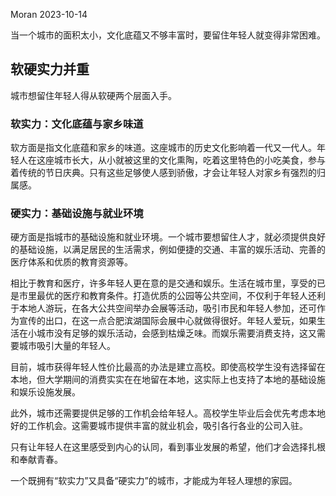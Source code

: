 Moran  2023-10-14


当一个城市的面积太小，文化底蕴又不够丰富时，要留住年轻人就变得非常困难。

## 软硬实力并重

城市想留住年轻人得从软硬两个层面入手。

### 软实力：文化底蕴与家乡味道

软方面是指文化底蕴和家乡的味道。这座城市的历史文化影响着一代又一代人。年轻人在这座城市长大，从小就被这里的文化熏陶，吃着这里特色的小吃美食，参与着传统的节日庆典。只有这些足够使人感到骄傲，才会让年轻人对家乡有强烈的归属感。

### 硬实力：基础设施与就业环境

硬方面是指城市的基础设施和就业环境。一个城市要想留住人才，就必须提供良好的基础设施，以满足居民的生活需求，例如便捷的交通、丰富的娱乐活动、完善的医疗体系和优质的教育资源等。

相比于教育和医疗，许多年轻人更在意的是交通和娱乐。生活在城市里，享受的已是市里最优的医疗和教育条件。打造优质的公园等公共空间，不仅利于年轻人还利于本地人游玩，在各大公共空间举办会展等活动，吸引市民和年轻人参加，还可作为宣传的出口，在这一点合肥滨湖国际会展中心就做得很好。年轻人爱玩，如果生活在小城市没有足够的娱乐活动，会感到枯燥乏味。而娱乐需要消费支持，这又需要城市吸引大量的年轻人。

目前，城市获得年轻人性价比最高的办法是建立高校。即使高校学生没有选择留在本地，但大学期间的消费实实在在地留在本地，这实际上也支持了本地的基础设施和娱乐设施发展。

此外，城市还需要提供足够的工作机会给年轻人。高校学生毕业后会优先考虑本地好的工作机会。这需要城市提供丰富的就业机会，吸引各行各业的公司入驻。

只有让年轻人在这里感受到内心的认同，看到事业发展的希望，他们才会选择扎根和奉献青春。

一个既拥有“软实力”又具备“硬实力”的城市，才能成为年轻人理想的家园。
<!-- ##{"timestamp":1697283990}## -->